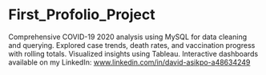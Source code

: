 # First_Profolio_Project
Comprehensive COVID-19 2020 analysis using MySQL for data cleaning and querying. Explored case trends, death rates, and vaccination progress with rolling totals. Visualized insights using Tableau. Interactive dashboards available on my LinkedIn: www.linkedin.com/in/david-asikpo-a48634249
